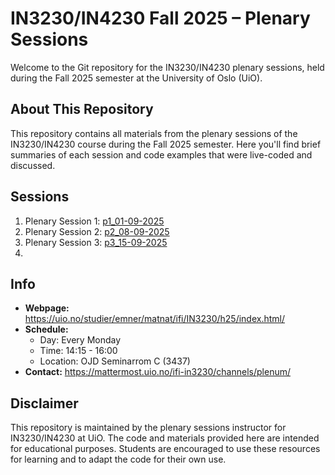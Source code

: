 # IN3230/IN4230 Fall 2025 – Plenary Sessions

Welcome to the Git repository for the IN3230/IN4230 plenary sessions,
held during the Fall 2025 semester at the University of Oslo (UiO).

## About This Repository ##

This repository contains all materials from the plenary sessions of
the IN3230/IN4230 course during the Fall 2025 semester. Here you'll
find brief summaries of each session and code examples that were
live-coded and discussed.

## Sessions ##

  1. Plenary Session 1: [p1_01-09-2025](p1_01-09-2025/)
  2. Plenary Session 2: [p2_08-09-2025](p2_08-09-2025/)
  3. Plenary Session 3: [p3_15-09-2025](p3_15-09-2025/)
  4. 

## Info ##

- **Webpage:** <https://uio.no/studier/emner/matnat/ifi/IN3230/h25/index.html/>
- **Schedule:**
  - Day: Every Monday
  - Time: 14:15 - 16:00
  - Location: OJD Seminarrom C (3437)
- **Contact:** <https://mattermost.uio.no/ifi-in3230/channels/plenum/>

## Disclaimer ##
This repository is maintained by the plenary sessions instructor for
IN3230/IN4230 at UiO. The code and materials provided here are
intended for educational purposes. Students are encouraged to use
these resources for learning and to adapt the code for their own use.
